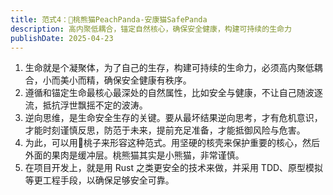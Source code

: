 ```yaml
---
title: 范式4：🍑桃熊猫PeachPanda-安康猫SafePanda
description: 高内聚低耦合，锚定自然核心，确保安全健康，构建可持续的生命力
publishDate: 2025-04-23
---
```


1. 生命就是个凝聚体，为了自己的生存，构建可持续的生命力，必须高内聚低耦合，小而美小而精，确保安全健康有秩序。
2. 遵循和锚定生命最核心最深处的自然属性，比如安全与健康，不让自己随波逐流，抵抗浮世飘摇不定的波涛。
3. 逆向思维，是生命安全生存的关键。要从最坏结果逆向思考，才有危机意识，才能时刻谨慎反思，防范于未来，提前充足准备，才能抵御风险与危害。
4. 为此，可以用🍑桃子来形容这种范式。用坚硬的核壳来保护重要的核心，然后外面的果肉是缓冲层。桃熊猫其实是小熊猫，非常谨慎。
5. 在项目开发上，就是用 Rust 之类更安全的技术来做，并采用 TDD、原型模拟等更工程手段，以确保足够安全可靠。
